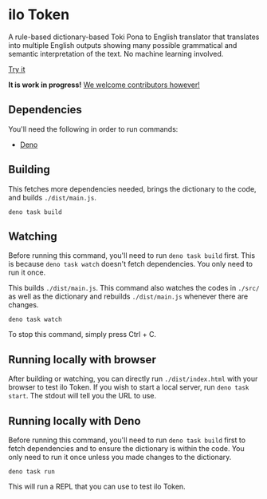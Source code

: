 # ilo Token

A rule-based dictionary-based Toki Pona to English translator that translates into multiple English outputs showing many possible grammatical and semantic interpretation of the text. No machine learning involved.

[Try it](https://ilo-token.github.io/)

**It is work in progress!** [We welcome contributors however!](./CONTRIBUTING.md)

## Dependencies

You'll need the following in order to run commands:

- [Deno](https://deno.com/)

## Building

This fetches more dependencies needed, brings the dictionary to the code, and builds `./dist/main.js`.

```
deno task build
```

## Watching

Before running this command, you'll need to run `deno task build` first. This is because `deno task watch` doesn't fetch dependencies. You only need to run it once.

This builds `./dist/main.js`. This command also watches the codes in `./src/` as well as the dictionary and rebuilds `./dist/main.js` whenever there are changes.

```
deno task watch
```

To stop this command, simply press Ctrl + C.

## Running locally with browser

After building or watching, you can directly run `./dist/index.html` with your browser to test ilo Token. If you wish to start a local server, run `deno task start`. The stdout will tell you the URL to use.

## Running locally with Deno

Before running this command, you'll need to run `deno task build` first to fetch dependencies and to ensure the dictionary is within the code. You only need to run it once unless you made changes to the dictionary.

```
deno task run
```

This will run a REPL that you can use to test ilo Token.
